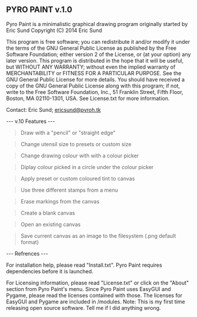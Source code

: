PYRO PAINT v.1.0
---

Pyro Paint is a minimalistic graphical drawing program originally started by Eric Sund Copyright (C) 2014 Eric Sund



This program is free software; you can redistribute it and/or modify it under the terms of the GNU General Public License as published by the Free Software Foundation; either version 2 of the License, or
(at your option) any later version.  This program is distributed in the hope that it will be useful, but WITHOUT ANY WARRANTY; without even the implied warranty of MERCHANTABILITY or FITNESS FOR A PARTICULAR PURPOSE.
See the GNU General Public License for more details.  You should have received a copy of the GNU General Public License along with this program; if not, write to the Free Software Foundation, Inc., 51 Franklin Street, Fifth Floor, Boston, MA 02110-1301, USA.
See License.txt for more information.


Contact: Eric Sund; ericsund@pyroh.tk

--- v.10 Features ---

>  Draw with a "pencil" or "straight edge"

>  Change utensil size to presets or custom size

>  Change drawing colour with with a colour picker

>  Diplay colour picked in a circle under the colour picker

>  Apply preset or custom coloured tint to canvas

>  Use three different stamps from a menu

>  Erase markings from the canvas

>  Create a blank canvas

>  Open an existing canvas

>  Save current canvas as an image to the filesystem (.png default format)

--- Refrences ---

For installation help, please read "Install.txt". Pyro Paint requires dependencies before it is launched.

For Licensing information, please read "License.txt" or click on the "About" section from Pyro Paint's menu. Since Pyro Paint uses EasyGUI and Pygame, please read the licenses contained with those. The licenses for EasyGUI and Pygame are included in /modules.
Note: This is my first time releasing open source software. Tell me if I did anything wrong.
